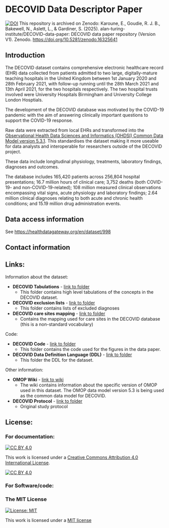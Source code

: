 # DECOVID Data Descriptor Paper

[![DOI](https://zenodo.org/badge/DOI/10.5281/zenodo.16325641.svg)](https://doi.org/10.5281/zenodo.16325641)
This repository is archived on Zenodo:
Karoune, E., Goudie, R. J. B., Bakewell, N., Aslett, L., & Gardiner, S. (2025). alan-turing-institute/DECOVID-data-paper: DECOVID data paper repository (Version V1). Zenodo. https://doi.org/10.5281/zenodo.16325641


## Introduction

The DECOVID dataset contains comprehensive electronic healthcare record (EHR) data collected from patients admitted to two large, digitally-mature teaching hospitals in the United Kingdom between 1st January 2020 and 28th February 2021,  with follow-up running until the 28th March 2021 and 13th April 2021, for the two hospitals respectively. The two hospital trusts involved were University Hospitals Birmingham and University College London Hosptials.

The development of the DECOVID database was motivated by the COVID-19 pandemic with the aim of answering clinically important questions to support the COVID-19 response.

Raw data were extracted from local EHRs and transformed into the [Observational Health Data Sciences and Informatics (OHDSI) Common Data Model version 5.3.1](https://ohdsi.github.io/CommonDataModel/). This standardises the dataset making it more useable for data analysts and interoperable for researchers outside of the DECOVID project.

These data include longitudinal physiology, treatments, laboratory findings, diagnoses and outcomes.

The database includes 165,420 patients across 256,804 hospital presentations; 16.7 million hours of clinical care; 3,752 deaths (both COVID-19- and non-COVID-19-related); 108 million measured clinical observations encompassing vital signs, acute physiology and laboratory findings; 2.64 million clinical diagnoses relating to both acute and chronic health conditions; and 15.19 million drug administration events.

## Data access information
See https://healthdatagateway.org/en/dataset/998

## Contact information


## Links:
Information about the dataset:
* **DECOVID Tabulations** - [link to folder](https://github.com/alan-turing-institute/DECOVID-data-paper/tree/main/Tabulations)
   * This folder contains high level tabulations of the concepts in the DECOVID dataset.
* **DECOVID exclusion lists** - [link to folder](https://github.com/alan-turing-institute/DECOVID-data-paper/tree/main/Exclusion-Lists)
  * This folder contains lists of excluded diagnoses
* **DECOVID care sites mapping** - [link to folder](https://github.com/alan-turing-institute/DECOVID-data-paper/tree/main/Mapping/care_sites.csv)
  * Contains the mapping used for care sites in the DECOVID database (this is a non-standard vocabulary)

Code:
* **DECOVID Code** - [link to folder](https://github.com/alan-turing-institute/DECOVID-data-paper/tree/main/DECOVID-data-descriptor-paper-code)
   * This folder contains the code used for the figures in the data paper.
* **DECOVID Data Definition Language (DDL)** - [link to folder](https://github.com/alan-turing-institute/DECOVID-data-paper/tree/main/Data-Definition-Language)
  * This folder the DDL for the dataset.

Other information:
* **OMOP Wiki** - [link to wiki](https://github.com/alan-turing-institute/DECOVID-data-paper/wiki/OMOP-wiki)
  * The wiki contains information about the specific version of OMOP used in this dataset. The OMOP data model version 5.3 is being used as the common data model for DECOVID.
* **DECOVID Protocol** - [link to folder](https://github.com/alan-turing-institute/DECOVID-data-paper/tree/main/Protocol/Protocol.pdf)
   * Original study protocol

## License:
### For documentation:
[![CC BY 4.0][cc-by-shield]][cc-by]

This work is licensed under a
[Creative Commons Attribution 4.0 International License][cc-by].

[![CC BY 4.0][cc-by-image]][cc-by]

[cc-by]: http://creativecommons.org/licenses/by/4.0/
[cc-by-image]: https://i.creativecommons.org/l/by/4.0/88x31.png
[cc-by-shield]: https://img.shields.io/badge/License-CC%20BY%204.0-lightgrey.svg

### For Software/code:
### The MIT License
[![License: MIT](https://img.shields.io/badge/License-MIT-yellow.svg)](https://opensource.org/licenses/MIT)

This work is licensed under a [MIT license](https://opensource.org/licenses/MIT)

